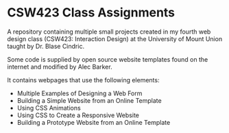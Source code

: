 # CSW423 Class Assignments
 A repository containing multiple small projects created in my fourth web design class (CSW423: Interaction Design) at the University of Mount Union taught by Dr. Blase Cindric.

Some code is supplied by open source website templates found on the internet and modified by Alec Barker.

It contains webpages that use the following elements:
- Multiple Examples of Designing a Web Form
- Building a Simple Website from an Online Template
- Using CSS Animations
- Using CSS to Create a Responsive Website
- Building a Prototype Website from an Online Template
